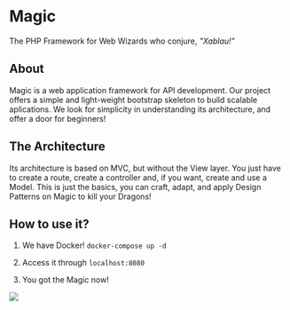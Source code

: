 # Magic

The PHP Framework for Web Wizards who conjure, *"Xablau!"*

## About

Magic is a web application framework for API development. Our project offers a simple and light-weight bootstrap skeleton
to build scalable aplications. We look for simplicity in understanding its architecture, and offer a door for beginners! 

## The Architecture

Its architecture is based on MVC, but without the View layer. You just have to create a route, create a controller
and, if you want, create and use a Model. This is just the basics, you can craft, adapt, and apply Design Patterns on Magic to kill your Dragons!

## How to use it?

1) We have Docker! `docker-compose up -d`

2) Access it through `localhost:8080`

3) You got the Magic now!

![](https://media.giphy.com/media/12NUbkX6p4xOO4/giphy.gif)
